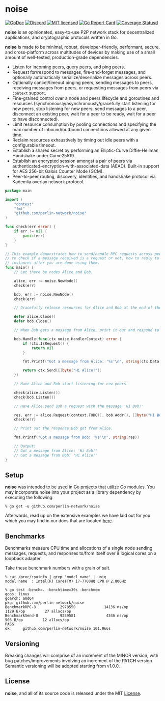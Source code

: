 # noise

[![GoDoc][1]][2] [![Discord][7]][8] [![MIT licensed][5]][6] [![Go Report Card][11]][12] [![Coverage Statusd][13]][14]

[1]: https://godoc.org/github.com/perlin-network/noise?status.svg
[2]: https://godoc.org/github.com/perlin-network/noise
[5]: https://img.shields.io/badge/license-MIT-blue.svg
[6]: LICENSE
[7]: https://img.shields.io/discord/458332417909063682.svg
[8]: https://discord.gg/dMYfDPM
[11]: https://goreportcard.com/badge/github.com/perlin-network/noise
[12]: https://goreportcard.com/report/github.com/perlin-network/noise
[13]: https://codecov.io/gh/perlin-network/noise/branch/master/graph/badge.svg
[14]: https://codecov.io/gh/perlin-network/noise

**noise** is an opinionated, easy-to-use P2P network stack for decentralized applications, and cryptographic protocols written in Go.

**noise** is made to be minimal, robust, developer-friendly, performant, secure, and cross-platform across multitudes of devices by making use of a small amount of well-tested, production-grade dependencies.

- Listen for incoming peers, query peers, and ping peers.
- Request for/respond to messages, fire-and-forget messages, and optionally automatically serialize/deserialize messages across peers.
- Optionally cancel/timeout pinging peers, sending messages to peers, receiving messages from peers, or requesting messages from peers via `context` support.
- Fine-grained control over a node and peers lifecycle and goroutines and resources (synchronously/asynchronously/gracefully start listening for new peers, stop listening for new peers, send messages to a peer, disconnect an existing peer, wait for a peer to be ready, wait for a peer to have disconnected).
- Limit resource consumption by pooling connections and specifying the max number of inbound/outbound connections allowed at any given time.
- Reclaim resources exhaustively by timing out idle peers with a configurable timeout.
- Establish a shared secret by performing an Elliptic-Curve Diffie-Hellman Handshake under Curve25519.
- Establish an encrypted session amongst a pair of peers via authenticated-encryption-with-associated-data (AEAD). Built-in support for AES 256-bit Galois Counter Mode (GCM).
- Peer-to-peer routing, discovery, identities, and handshake protocol via Kademlia overlay network protocol.

```go
package main

import (
	"context"
	"fmt"
	"github.com/perlin-network/noise"
)

func check(err error) {
    if err != nil {
        panic(err)
    }
}

// This example demonstrates how to send/handle RPC requests across peers, how to listen for incoming peers, how
// to check if a message received is a request or not, how to reply to a RPC request, and how to cleanup node
// instances after you are done using them.
func main() {
	// Let there be nodes Alice and Bob.

	alice, err := noise.NewNode()
	check(err)

	bob, err := noise.NewNode()
	check(err)

	// Gracefully release resources for Alice and Bob at the end of the example.

	defer alice.Close()
	defer bob.Close()

	// When Bob gets a message from Alice, print it out and respond to Alice with 'Hi Alice!'

	bob.Handle(func(ctx noise.HandlerContext) error {
		if !ctx.IsRequest() {
			return nil
		}

		fmt.Printf("Got a message from Alice: '%s'\n", string(ctx.Data()))

		return ctx.Send([]byte("Hi Alice!"))
	})

	// Have Alice and Bob start listening for new peers.

    check(alice.Listen())
    check(bob.Listen())

	// Have Alice send Bob a request with the message 'Hi Bob!'

	res, err := alice.Request(context.TODO(), bob.Addr(), []byte("Hi Bob!"))
	check(err)

	// Print out the response Bob got from Alice.

	fmt.Printf("Got a message from Bob: '%s'\n", string(res))

	// Output:
	// Got a message from Alice: 'Hi Bob!'
	// Got a message from Bob: 'Hi Alice!'
}
```

## Setup

**noise** was intended to be used in Go projects that utilize Go modules. You may incorporate noise into your project as a library dependency by executing the following:

```shell
% go get -u github.com/perlin-network/noise
```

Afterwards, read up on the extensive examples we have laid out for you which you may find in our docs that are located [here](https://godoc.org/github.com/perlin-network/noise).

## Benchmarks

Benchmarks measure CPU time and allocations of a single node sending messages, requests, and responses to/from itself over 8 logical cores on a loopback adapter.

Take these benchmark numbers with a grain of salt.

```
% cat /proc/cpuinfo | grep 'model name' | uniq
model name	: Intel(R) Core(TM) i7-7700HQ CPU @ 2.80GHz

% go test -bench=. -benchtime=30s -benchmem
goos: linux
goarch: amd64
pkg: github.com/perlin-network/noise
BenchmarkRPC-8           2978550             14136 ns/op            1129 B/op         27 allocs/op
BenchmarkSend-8          9239581              4546 ns/op             503 B/op         12 allocs/op
PASS
ok      github.com/perlin-network/noise 101.966s
```

## Versioning

Breaking changes will comprise of an increment of the MINOR version, with bug patches/improvements involving an increment of the PATCH version. Semantic versioning will be adopted starting from v1.0.0.


## License

**noise**, and all of its source code is released under the MIT [License](https://github.com/perlin-network/noise/blob/master/LICENSE).